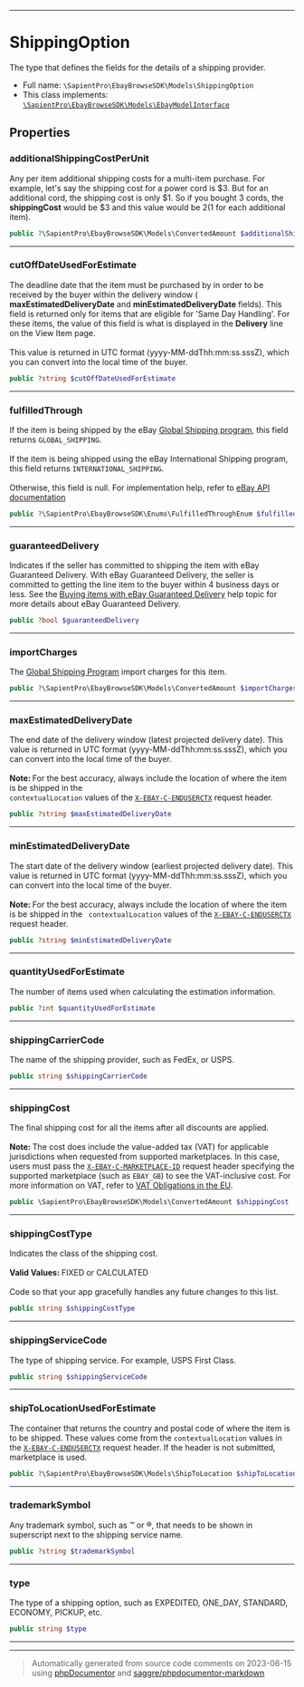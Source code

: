 ***

# ShippingOption

The type that defines the fields for the details of a shipping provider.



* Full name: `\SapientPro\EbayBrowseSDK\Models\ShippingOption`
* This class implements:
[`\SapientPro\EbayBrowseSDK\Models\EbayModelInterface`](./EbayModelInterface.md)



## Properties


### additionalShippingCostPerUnit

Any per item additional shipping costs for a multi-item purchase. For example, let's say the shipping cost for a power cord is $3. But for an additional cord, the shipping cost is only $1. So if you bought 3 cords, the <b> shippingCost</b> would be $3 and this value would be $2 ($1 for each additional item).

```php
public ?\SapientPro\EbayBrowseSDK\Models\ConvertedAmount $additionalShippingCostPerUnit
```






***

### cutOffDateUsedForEstimate

The deadline date that the item must be purchased by in order to be received by the buyer within the delivery window (<b> maxEstimatedDeliveryDate</b> and  <b> minEstimatedDeliveryDate</b> fields). This field is returned only for items that are eligible for 'Same Day Handling'. For these items, the value of this field is what is displayed in the <b> Delivery</b> line on the View Item page.  <br><br>This value is returned in UTC format (yyyy-MM-ddThh:mm:ss.sssZ), which you can convert into the local time of the buyer.

```php
public ?string $cutOffDateUsedForEstimate
```






***

### fulfilledThrough

If the item is being shipped by the eBay <a href="https://pages.ebay.com/seller-center/shipping/global-shipping-program.html ">Global Shipping program</a>, this field returns <code>GLOBAL_SHIPPING</code>.<br><br>If the item is being shipped using the eBay International Shipping program, this field returns <code>INTERNATIONAL_SHIPPING</code>. <br><br>Otherwise, this field is null. For implementation help, refer to <a href='https://developer.ebay.com/api-docs/buy/browse/types/gct:FulfilledThroughEnum'>eBay API documentation</a>

```php
public ?\SapientPro\EbayBrowseSDK\Enums\FulfilledThroughEnum $fulfilledThrough
```






***

### guaranteedDelivery

Indicates if the seller has committed to shipping the item with eBay Guaranteed Delivery. With eBay Guaranteed Delivery, the  seller is committed to getting the line item to the buyer within 4 business days or less. See the <a href="https://www.ebay.com/help/buying/shipping-delivery/buying-items-ebay-guaranteed-delivery?id=4641 ">Buying items with eBay Guaranteed Delivery</a> help topic for more details about eBay Guaranteed Delivery.

```php
public ?bool $guaranteedDelivery
```






***

### importCharges

The <a href="https://pages.ebay.com/seller-center/shipping/global-shipping-program.html ">Global Shipping Program</a> import charges for this item.

```php
public ?\SapientPro\EbayBrowseSDK\Models\ConvertedAmount $importCharges
```






***

### maxEstimatedDeliveryDate

The end date of the delivery window (latest projected delivery date).  This value is returned in UTC format (yyyy-MM-ddThh:mm:ss.sssZ), which you can convert into the local time of the buyer. <br> <br> <span class="tablenote"> <b> Note: </b> For the best accuracy, always include the location of where the item is be shipped in the <code> contextualLocation</code> values of the <a href="/api-docs/buy/static/api-browse.html#Headers"> <code>X-EBAY-C-ENDUSERCTX</code></a> request header.</span>

```php
public ?string $maxEstimatedDeliveryDate
```






***

### minEstimatedDeliveryDate

The start date of the delivery window (earliest projected delivery date). This value is returned in UTC format (yyyy-MM-ddThh:mm:ss.sssZ), which you can convert into the local time of the buyer. <br> <br><span class="tablenote"> <b> Note: </b> For the best accuracy, always include the location of where the item is be shipped in the <code> contextualLocation</code> values of the <a href="/api-docs/buy/static/api-browse.html#Headers"> <code>X-EBAY-C-ENDUSERCTX</code></a> request header.</span>

```php
public ?string $minEstimatedDeliveryDate
```






***

### quantityUsedForEstimate

The number of items used when calculating the estimation information.

```php
public ?int $quantityUsedForEstimate
```






***

### shippingCarrierCode

The name of the shipping provider, such as FedEx, or USPS.

```php
public string $shippingCarrierCode
```






***

### shippingCost

The final shipping cost for all the items after all discounts are applied.<br><br><span class="tablenote"><b> Note: </b>The cost does include the value-added tax (VAT) for applicable jurisdictions when requested from supported marketplaces. In this case, users must pass the <a href="/api-docs/static/rest-request-components.html#HTTP"><code>X-EBAY-C-MARKETPLACE-ID</code></a> request header specifying the supported marketplace (such as <code>EBAY_GB</code>) to see the VAT-inclusive cost. For more information on VAT, refer to <a href="https://www.ebay.co.uk/help/listings/default/vat-obligations-eu?id=4650&st=12&pos=1&query=Your%20VAT%20obligations%20in%20the%20EU&intent=VAT">VAT Obligations in the EU</a>.</span>

```php
public \SapientPro\EbayBrowseSDK\Models\ConvertedAmount $shippingCost
```






***

### shippingCostType

Indicates the class of the shipping cost. <br><br><b> Valid Values: </b> FIXED or CALCULATED <br><br>Code so that your app gracefully handles any future changes to this list.

```php
public string $shippingCostType
```






***

### shippingServiceCode

The type of shipping service. For example, USPS First Class.

```php
public string $shippingServiceCode
```






***

### shipToLocationUsedForEstimate

The container that returns the country and postal code of where the item is to be shipped. These values come from the <code>contextualLocation</code> values in the  <a href="/api-docs/buy/static/api-browse.html#Headers"> <code>X-EBAY-C-ENDUSERCTX</code></a> request header. If the header is not submitted, marketplace is used.

```php
public ?\SapientPro\EbayBrowseSDK\Models\ShipToLocation $shipToLocationUsedForEstimate
```






***

### trademarkSymbol

Any trademark symbol, such as &#8482; or &reg;, that needs to be shown in superscript next to the shipping service name.

```php
public ?string $trademarkSymbol
```






***

### type

The type of a shipping option, such as EXPEDITED, ONE_DAY, STANDARD, ECONOMY, PICKUP, etc.

```php
public string $type
```






***



***
> Automatically generated from source code comments on 2023-06-15 using [phpDocumentor](http://www.phpdoc.org/) and [saggre/phpdocumentor-markdown](https://github.com/Saggre/phpDocumentor-markdown)
